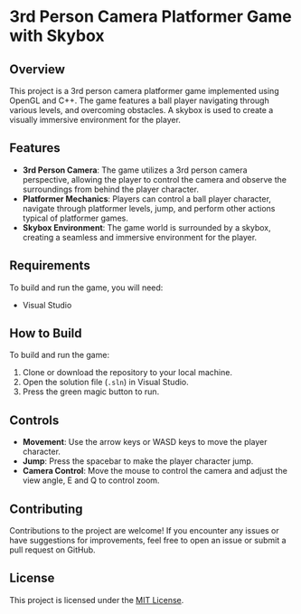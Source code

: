 # 3rd Person Camera Platformer Game with Skybox

## Overview

This project is a 3rd person camera platformer game implemented using OpenGL and C++. The game features a ball player navigating through various levels, and overcoming obstacles. A skybox is used to create a visually immersive environment for the player.

## Features

- **3rd Person Camera**: The game utilizes a 3rd person camera perspective, allowing the player to control the camera and observe the surroundings from behind the player character.
- **Platformer Mechanics**: Players can control a ball player character, navigate through platformer levels, jump, and perform other actions typical of platformer games.
- **Skybox Environment**: The game world is surrounded by a skybox, creating a seamless and immersive environment for the player.

## Requirements

To build and run the game, you will need:
- Visual Studio

## How to Build

To build and run the game:
1. Clone or download the repository to your local machine.
2. Open the solution file (`.sln`) in Visual Studio.
3. Press the green magic button to run.

## Controls

- **Movement**: Use the arrow keys or WASD keys to move the player character.
- **Jump**: Press the spacebar to make the player character jump.
- **Camera Control**: Move the mouse to control the camera and adjust the view angle, E and Q to control zoom.

## Contributing

Contributions to the project are welcome! If you encounter any issues or have suggestions for improvements, feel free to open an issue or submit a pull request on GitHub.

## License

This project is licensed under the [MIT License](LICENSE).

